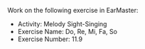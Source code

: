 Work on the following exercise in EarMaster:
- Activity: Melody Sight-Singing
- Exercise Name: Do, Re, Mi, Fa, So
- Exercise Number: 11.9
